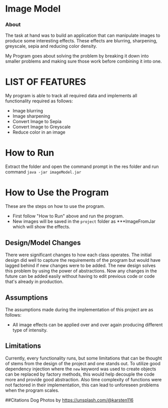 # Image Model
<h3>About</h3>
The task at hand was to build an application that can manipulate images to produce some interesting effects. These effects are blurring, sharpening, greyscale, sepia 
and reducing color density.

My Program goes about solving the problem by breaking it down into smaller problems and making sure those work before combining it into one.

# LIST OF FEATURES

My program is able to track all required data and implements all functionality required as follows:
-   Image blurring 
- Image sharpening
- Convert Image to Sepia
- Convert Image to Greyscale
- Reduce color in an image


# How to Run
Extract the folder and open the command prompt in the res folder and run command `java -jar imageModel.jar`

# How to Use the Program
These are the steps on how to use the program.
- First follow "How to Run" above and run the program.
- New images will be saved in the `project` folder as ***ImageFromJar which will show the effects.


## Design/Model Changes
There were significant changes to how each class operates. The initial design did well to capture the requirements of the program but would have lagged
behind if new changes were to be added. The new design solves this problem by using the power of abstractions. Now any changes in the future can be added easily
without having to edit previous code or code that's already in production.


## Assumptions
The assumptions made during the implementation of this project are as follows:
- All image effects can be applied over and over again producing different type of intensity. 



## Limitations
Currently, every functionality runs, but some limitations that can be thought of
stems from the design of the project and one stands out. To utilize good dependency injection
where the `new` keyword was used to create objects can be replaced by factory methods, this would help decouple the
code more and provide good abstraction.
Also time complexity of functions were not factored in their implementation, this can
lead to unforeseen problems when the program scales.

##Citations
Dog Photos by https://unsplash.com/@karsten116

```